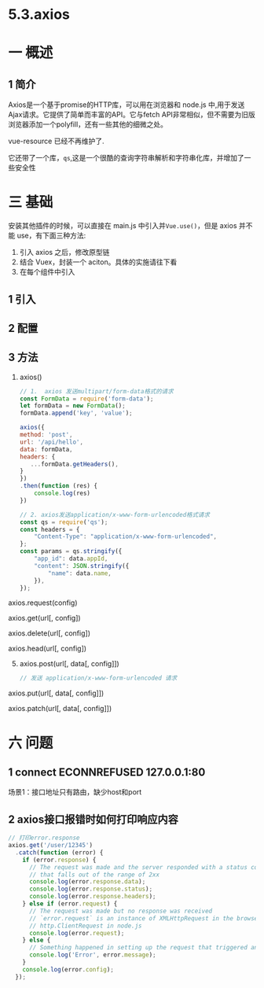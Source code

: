 # 5.3.axios
# 一 概述
## 1 简介
Axios是一个基于promise的HTTP库，可以用在浏览器和 node.js 中,用于发送Ajax请求。它提供了简单而丰富的API。它与fetch API非常相似，但不需要为旧版浏览器添加一个polyfill，还有一些其他的细微之处。

vue-resource 已经不再维护了.

它还带了一个库，`qs`,这是一个很酷的查询字符串解析和字符串化库，并增加了一些安全性

# 三 基础
安装其他插件的时候，可以直接在 main.js 中引入并`Vue.use()`，但是 axios 并不能 use，有下面三种方法:
1. 引入 axios 之后，修改原型链
2. 结合 Vuex，封装一个 aciton。具体的实施请往下看
3. 在每个组件中引入

## 1 引入
## 2 配置
## 3 方法
1. axios()
    
    ```js
    // 1.  axios 发送multipart/form-data格式的请求
    const FormData = require('form-data');
    let formData = new FormData();
    formData.append('key', 'value');

    axios({
    method: 'post',
    url: '/api/hello',
    data: formData,
    headers: {
       ...formData.getHeaders(),
    }
    })
    .then(function (res) {
        console.log(res)
    })
    
    // 2. axios发送application/x-www-form-urlencoded格式请求
    const qs = require('qs');
    const headers = {
        "Content-Type": "application/x-www-form-urlencoded",
    };
    const params = qs.stringify({
        "app_id": data.appId,
        "content": JSON.stringify({
            "name": data.name,
        }),
    });
    ```

axios.request(config)

axios.get(url[, config])

axios.delete(url[, config])

axios.head(url[, config])

5. axios.post(url[, data[, config]])
    
    ```js
    // 发送 application/x-www-form-urlencoded 请求
    
    ```

axios.put(url[, data[, config]])

axios.patch(url[, data[, config]])


# 六 问题
## 1 connect ECONNREFUSED 127.0.0.1:80
场景1：接口地址只有路由，缺少host和port

## 2 axios接口报错时如何打印响应内容
```js
// 打印error.response
axios.get('/user/12345')
  .catch(function (error) {
    if (error.response) {
      // The request was made and the server responded with a status code
      // that falls out of the range of 2xx
      console.log(error.response.data);
      console.log(error.response.status);
      console.log(error.response.headers);
    } else if (error.request) {
      // The request was made but no response was received
      // `error.request` is an instance of XMLHttpRequest in the browser and an instance of
      // http.ClientRequest in node.js
      console.log(error.request);
    } else {
      // Something happened in setting up the request that triggered an Error
      console.log('Error', error.message);
    }
    console.log(error.config);
  });
```